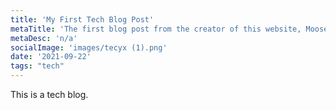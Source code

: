 ```yaml
---
title: 'My First Tech Blog Post'
metaTitle: 'The first blog post from the creator of this website, Moose'
metaDesc: 'n/a'
socialImage: 'images/tecyx (1).png'
date: '2021-09-22'
tags: "tech"
---
```


This is a tech blog.
